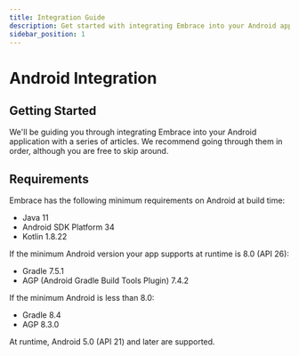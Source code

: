 ```yaml
---
title: Integration Guide
description: Get started with integrating Embrace into your Android application
sidebar_position: 1
---
```


# Android Integration

## Getting Started

We'll be guiding you through integrating Embrace into your Android application
with a series of articles. We recommend going through them in order, although
you are free to skip around.

## Requirements

Embrace has the following minimum requirements on Android at build time:

* Java 11
* Android SDK Platform 34
* Kotlin 1.8.22

If the minimum Android version your app supports at runtime is 8.0 (API 26):

* Gradle 7.5.1
* AGP (Android Gradle Build Tools Plugin) 7.4.2

If the minimum Android is less than 8.0:

* Gradle 8.4
* AGP 8.3.0

At runtime, Android 5.0 (API 21) and later are supported.
